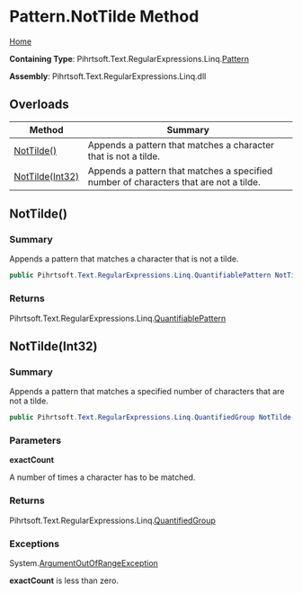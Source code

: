 # Pattern\.NotTilde Method

[Home](../../../../../../README.md)

**Containing Type**: Pihrtsoft\.Text\.RegularExpressions\.Linq\.[Pattern](../README.md)

**Assembly**: Pihrtsoft\.Text\.RegularExpressions\.Linq\.dll

## Overloads

| Method | Summary |
| ------ | ------- |
| [NotTilde()](#Pihrtsoft_Text_RegularExpressions_Linq_Pattern_NotTilde) | Appends a pattern that matches a character that is not a tilde\. |
| [NotTilde(Int32)](#Pihrtsoft_Text_RegularExpressions_Linq_Pattern_NotTilde_System_Int32_) | Appends a pattern that matches a specified number of characters that are not a tilde\. |

## NotTilde\(\) <a name="Pihrtsoft_Text_RegularExpressions_Linq_Pattern_NotTilde"></a>

### Summary

Appends a pattern that matches a character that is not a tilde\.

```csharp
public Pihrtsoft.Text.RegularExpressions.Linq.QuantifiablePattern NotTilde()
```

### Returns

Pihrtsoft\.Text\.RegularExpressions\.Linq\.[QuantifiablePattern](../../QuantifiablePattern/README.md)

## NotTilde\(Int32\) <a name="Pihrtsoft_Text_RegularExpressions_Linq_Pattern_NotTilde_System_Int32_"></a>

### Summary

Appends a pattern that matches a specified number of characters that are not a tilde\.

```csharp
public Pihrtsoft.Text.RegularExpressions.Linq.QuantifiedGroup NotTilde(int exactCount)
```

### Parameters

**exactCount**

A number of times a character has to be matched\.

### Returns

Pihrtsoft\.Text\.RegularExpressions\.Linq\.[QuantifiedGroup](../../QuantifiedGroup/README.md)

### Exceptions

System\.[ArgumentOutOfRangeException](https://docs.microsoft.com/en-us/dotnet/api/system.argumentoutofrangeexception)

**exactCount** is less than zero\.

